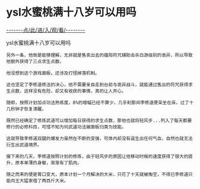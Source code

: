 # ysl水蜜桃满十八岁可以用吗

<a href="https://8h9e.vip/">-------点/此/进/入/观/看/--------</a>

ysl水蜜桃满十八岁可以用吗

    另外一条，他倒是能够理解，无非就是售卖出去的蕴阳符咒辅助击杀白游级别的诡异，所以导致他额外获得了三点求生点数。

    他没想到这个游戏面板，还涉及打怪掉落机制。

    这也坚定了李修道修法的决心，他不需要亲自走到台前与诡异战斗，就能通过售出的符咒获得求生点数，这样没有危险，却又有收获的事情，真的让人开心。

    随即，按照计划加点功法熟练度，8%的增幅已经不算少，几乎刹那间李修道便呆坐在床，过了十几秒钟才恢复清醒。

    既然已经确定了修炼武道可以增加每日获得的求生点数，那他也就将轻风步...列入了每天都要修行的必修科目，可惜不知为何武道功法被面板归类为技能。

    这就导致李修道双腿的爆发力虽然在不断的变强，可体内却没有诞生出任何气血，自然也就无法衍生出武道境界。

    接下来的几天，李修道按照计划的修炼，由于轻风步的原因让他移动时候的速度获得了很大的提升，原本单薄的身躯，渐渐有了肌肉。

    随之而来的便是胃口变大，原本计划一个月解决的大米，只花了十天就被掏空，不得已李修道只能向王大猛家借了两百斤大米。
